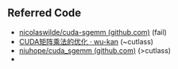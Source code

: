 ## 





## Referred Code

- [nicolaswilde/cuda-sgemm (github.com)](https://github.com/nicolaswilde/cuda-sgemm) (fail)
- [CUDA矩阵乘法的优化 · wu-kan](https://wu-kan.cn/2019/12/13/CUDA矩阵乘法的优化/) (~cutlass)
- [niuhope/cuda_sgemm (github.com)](https://github.com/niuhope/cuda_sgemm) (>cutlass)
- 